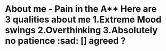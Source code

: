 <h1> About me - Pain in the A**
Here are 3 qualities about me 
1.Extreme Mood swings
2.Overthinking
3.Absolutely no patience  :sad:
[] agreed ?
